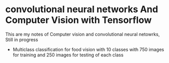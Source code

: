 # convolutional neural networks  And Computer Vision with Tensorflow 
This are my notes of Computer vision and convolutional neural netowrks, Still in progress

* Multiclass classification for food vision with 10 classes with 750 images for training and 250 images for testing of each class


